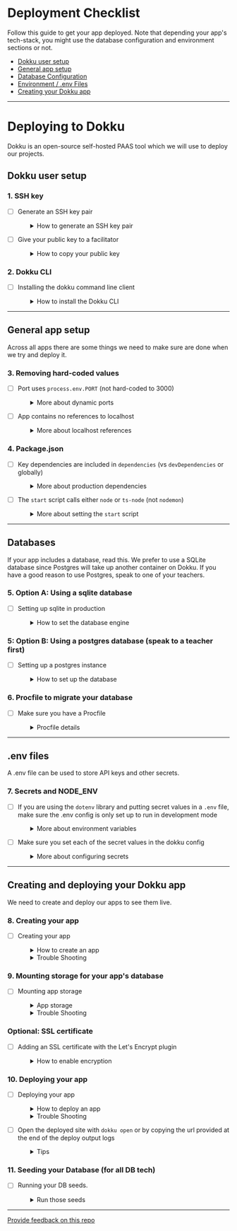 # Deployment Checklist

Follow this guide to get your app deployed.  Note that depending your app's tech-stack, you might use the database configuration and environment sections or not.

- [Dokku user setup](#dokku-user-setup)
- [General app setup](#general-app-setup)
- [Database Configuration](#databases)
- [Environment / .env Files](#env-files)
- [Creating your Dokku app](#creating-and-deploying-your-dokku-app)

---

# Deploying to Dokku

Dokku is an open-source self-hosted PAAS tool which we will use to deploy our projects.

## Dokku user setup
### 1. SSH key

- [ ] Generate an SSH key pair
  <details style="padding-left: 2em">
    <summary>How to generate an SSH key pair</summary>

    There's a good chance you have one of these, you can see a list of your public keys like this:

    ```sh
    ls ~/.ssh/*.pub
    ```

    If you don't see any, then you can create one. Don't forget to replace the email address with your real one.

    ```sh
    ssh-keygen -t ed25519 -C "your_email@example.com"
    ```

    Hit enter 3 times to accept all the defaults.

    Now you need to start your ssh-agent:

    ```sh
    eval "$(ssh-agent -s)"
    ```

    and add the key to your agent:

    ```sh
    ssh-add ~/.ssh/id_ed25519
    ```

    Now you'll want to go to https://github.com/settings/keys and add your public key.
  </details>

- [ ] Give your public key to a facilitator
  <details style="padding-left: 2em">
    <summary>How to copy your public key</summary>

    Run `code ~/.ssh/id_ed25519.pub` to open it and copy + paste it to your facilitator in a DM.

    Public keys are safe to share, but you should never need to send anyone your private key.

    We'll then add your key as a dokku user and you'll be able to start.

  </details>

### 2. Dokku CLI

- [ ] Installing the dokku command line client
  <details style="padding-left: 2em">
    <summary>How to install the Dokku CLI</summary>

    There's a dokku client that is part of the regular distribution so you can install it by cloning the dokku repo:

    ```sh
    git clone git@github.com:dokku/dokku.git ~/.dokku
    ```
      
    Add these lines to your `~/.zshrc` file:

    ```sh
    export DOKKU_HOST='devacademy.nz'
    alias dokku='bash $HOME/.dokku/contrib/dokku_client.sh'
    ```

    And then reload your `~/.zshrc` file:

    ```sh
    source ~/.zshrc
    ```
  </details>

---
## General app setup

Across all apps there are some things we need to make sure are done when we try and deploy it.

### 3. Removing hard-coded values

- [ ] Port uses `process.env.PORT` (not hard-coded to 3000)
  <details style="padding-left: 2em">
    <summary>More about dynamic ports</summary>
    
    Dokku will set a dynamic port when you deploy. If you are explicitly naming your port, dokku can't expose your app on their chosen port. To make this work locally and also when deployed, we listen on a dynamic port if available or else default to a local one:

  ```js
  const port = process.env.PORT || 3000
  ```

- [ ] App contains no references to localhost
  <details style="padding-left: 2em">
    <summary>More about localhost references</summary>

    Any references to 'localhost' within your app will break it, unless an alternative is provided. Best to avoid this unless absolutely necessary.
  </details>

### 4. Package.json

- [ ] Key dependencies are included in `dependencies` (vs `devDependencies` or globally)
  <details style="padding-left: 2em">
    <summary>More about production dependencies</summary>

    Ensure that all required packages are in the `dependencies` part of your `package.json`. Dokku will remove everything in `devDependencies` before it runs your app.

    If a package is working globally on your machine you may have forgotten to add it to your project explicitly with `npm install <package name>`, which means it will not be installed for the deployed version.

    </details>

- [ ] The `start` script calls either `node` or `ts-node` (not `nodemon`)
  <details style="padding-left: 2em">
    <summary>More about setting the <code>start</code> script</summary>
    
    Dokku will use the `start` script (`npm run start`) to run your application.

    > Reminder: If the `start` script in your package.json runs `ts-node`, make sure that `ts-node` appears once in the dependencies list ***and not*** in devDepedencies.
  </details>

---

## Databases

If your app includes a database, read this.  We prefer to use a SQLite database since Postgres will take up another container on Dokku.  If you have a good reason to use Postgres, speak to one of your teachers.

### 5. Option A: Using a sqlite database
- [ ] Setting up sqlite in production
  <details style="padding-left: 2em">
    <summary>How to set the database engine</summary>

    In your knexfile, you can configure the production to use a location in `/app/storage`.

    ```javascript
      production: {
        client: 'sqlite3',
        connection: {
          filename: '/app/storage/dev.sqlite3',
        },
        useNullAsDefault: true,
      },
    ```
  </details>

### 5: Option B: Using a postgres database (speak to a teacher first)
- [ ] Setting up a postgres instance
  <details style="padding-left: 2em">
    <summary>How to set up the database</summary>

    Because our site won't really function until the database is available, we're going to use the `apps:create` command to initialise an app, and we'll attach a new database instance to it before we deploy a version of the app from git.

    > Reminder: run these commands in the project's git repository

    ```sh
    # Create an empty application called, eg: "alexc-dreamfest"
    dokku apps:create my-name-my-app-name
    # Initialise a new postgres instance called "alexc-dreamfest-db"
    dokku postgres:create my-name-my-app-name-db
    # Attach the new database to the dreamfest app
    dokku postgres:link my-name-my-app-name-db my-name-my-app-name
    ```

    When we ran `dokku apps:create` it should have added a remote called `dokku` so
    to deploy we just:

    ```sh
    git push dokku
    ```

    If that remote wasn't created for whatever reason, we can do it manually:

    ```sh
    git remote add dokku dokku@devacademy.nz:my-app-name
    ```

  </details>

### 6. Procfile to migrate your database

- [ ] Make sure you have a Procfile
  <details style="padding-left: 2em">
    <summary>Procfile details</summary>

    To run your database migrations on Dokku, make sure you have a `Procfile` in the root of your project with these contents.

    #### Procfile
    ```Procfile
    web: npm run start
    release: npm run knex migrate:latest
    ```

  </details>

---
## .env files

A .env file can be used to store API keys and other secrets.
### 7. Secrets and NODE_ENV

- [ ] If you are using the `dotenv` library and putting secret values in a `.env` file, make sure the .env config is only set up to run in development mode
  <details style="padding-left: 2em">
    <summary>More about environment variables</summary>
    
    Your server `index.js` file should have a block of code that looks like this:

    ```js
    if(!process.env.NODE_ENV || process.env.NODE_ENV === 'development') {
      const envConfig = require('dotenv').config()
      if(envConfig.error) throw envConfig.error
    }
    ```
  </details>

- [ ] Make sure you set each of the secret values in the dokku config
  <details style="padding-left: 2em">
    <summary>More about configuring secrets</summary>
 
    ```sh
    dokku config:set JWT_SECRET="shhhhhhhhh s3cr3t"
    ```
  </details>

---
## Creating and deploying your Dokku app

We need to create and deploy our apps to see them live.

### 8. Creating your app
- [ ] Creating your app
  <details style="padding-left: 2em">
    <summary>How to create an app</summary>

    > Reminder: If you created an app during the optional Postgres database step, you can skip this step.

    In the git repo for your project run this command.  Use your corresponding app name, eg: "alexc-pupparazzi".

    Note that the name cannot include any underscores ('_').

    ```sh
    dokku apps:create my-name-my-app-name
    ```
    This will create an app on Dokku from your terminal, and automatically add it as a remote in your local repo

  </details>

  <details style="padding-left: 2em">
    <summary>Trouble Shooting</summary> 
  
    If Dokku responds with the error below:

    ```sh
    fatal: remote dokku already exists.
    !     Dokku remote not added! Do you already have a dokku remote?
    ```

    This is likely becuase you already created a dokku app from this repo.  Open your `.git/config` file and see if a remoted called "dokku" already exists.  Either remove it and try again, or run `dokku apps:report` to find out what the app is currently called.  If you need to create a new app name, remove the dokku remote from `.git/config`.

    ```sh
    # Open the git config file too find or delete the dokku remote
    code .git/config

    # 
    dokku apps:report
    ```

    If Dokku responds with the error below:

    ```sh
    dokku apps:create todo-full-stack                                                                             255 ↵
    -----> Dokku remote added at devacademy.nz called dokku
    -----> Application name is todo-full-stack
    Enter passphrase for key '/home/alexc/.ssh/id_ed25519':
    !     Name is already taken
    !     Failed to execute dokku command over ssh: exit code 0
    !     If there was no output from Dokku, ensure your configured SSH Key can connect to the remote server
    ```

    This is because the app name you used was already created by someone.  Make sure you use a unique app name, eg: 'alexc-pupparazzi'.


    If you make a mistake or wish to remove one of your Dokku apps for any reason, run the command below:

    ```sh
    # To delete one of your apps
    dokku apps:destroy app-name
    ```

    If your app was stopped for any reason, for example: the Dokku server was over-run with apps and a teacher stopped them all.  Then you may restart your app with the following commands:

    ```sh
    # List all apps to find your app name
    dokku apps:list

    # To start an app
    dokku ps:start app-name
    ```

  </details>

### 9. Mounting storage for your app's database
- [ ] Mounting app storage
  <details style="padding-left: 2em">
    <summary>App storage</summary>

    On heroku we had to use postgres in production, but with dokku it's easy to attach persistent storage to an application and we can use that persistent storage to hold our sqlite3 database.

    This means that we could use the same database engine in dev and production if we wanted.

    ```sh
    # Copy these lines separetly to run them one at a time
    # Use your own app name of course
    dokku storage:ensure-directory my-name-my-app-name-storage

    dokku storage:mount /var/lib/dokku/data/storage/my-name-my-app-name-storage:/app/storage
    ```

    Lastly, check the list of storage folders mounted for your the app.  There should be **only one item** in the list returned.

    ```sh
    dokku storage:list
    ```

  </details>

  <details style="padding-left: 2em">
    <summary>Trouble Shooting</summary>    

    If you see more than one storage item in that list, remove the redundant ones like this:

    ```sh
    dokku storage:unmount name-of-redundant-app-storage:/app/storage
    ```

  </details>

### Optional: SSL certificate

- [ ] Adding an SSL certificate with the Let's Encrypt plugin
  <details style="padding-left: 2em">
    <summary>How to enable encryption</summary>

    In the repo for your app, you can run dokku commands and dokku will automatically operate on that application.

    ```sh
    dokku letsencrypt:enable
    ```
  </details>

### 10. Deploying your app
- [ ] Deploying your app
  <details style="padding-left: 2em">
    <summary>How to deploy an app</summary>

    **NOTE**: Dokku only has a `main` branch. so if you're deploying a local branch _other than_ `main`, you must specify which branch you're deploying with:

    ```sh
    git push dokku local-branch-name:main
    ```
    
    (Usually when we use `git push origin main`, it's actually short for `git push origin main:main`)

  </details>

  <details style="padding-left: 2em">
    <summary>Trouble Shooting</summary>

    If Dokku responds with the error below:

    ```sh
    remote:  !     my-app currently has a deploy lock in place. Exiting...
    remote:  !     Run 'apps:unlock' to release the existing deploy lock
    To devacademy.nz:my-app
    ! [remote rejected] my-branch -> main (pre-receive hook declined)
    error: failed to push some refs to 'dokku@devacademy.nz:my-app'
    ```

    This is likely becuase a previous deployment did not complete.  Run the command it suggests to
    resolve the issue and try to push again:

    ```sh
    dokku apps:unlock
    ```

    If you see the error below after a while, someone else might have used the same app name and storage as you.  Or you might have mounted more than one storage point.
    
    Refer to the Mounting storage Trouble Shooting section to fix this.

    ```sh
    -----> Executing release task from Procfile: npm run knex migrate:latest
    remote:  !     Failed to create release execution container: Error response from daemon: Duplicate mount point: /app/storage
    remote:
    remote:  !     exit status 1
    To devacademy.nz:todo-full-stack
    ! [remote rejected] tian -> main (pre-receive hook declined)
    error: failed to push some refs to 'dokku@devacademy.nz:todo-full-stack'
    ```

  </details>

- [ ] Open the deployed site with `dokku open` or by copying the url provided at the end of the deploy output logs
  <details style="padding-left: 2em">
    <summary>Tips</summary>
    
    Make sure you copy the website url, not the git url, and paste it into your browser

    **If you see the application error page, or if your site has issues starting, type `dokku logs --tail` into your command line in order to debug what may have gone wrong.**
  </details>

### 11. Seeding your Database (for all DB tech)
- [ ] Running your DB seeds.
  <details style="padding-left: 2em">
    <summary>Run those seeds</summary>

    Your migrations will run as part of the release phase (in your Procfile) however you will need to run your seeds manually.

    You can use `run` to run commands in your app container.

    ```sh
    dokku run npm run knex seed:run
    ```

  </details>

---

[Provide feedback on this repo](https://docs.google.com/forms/d/e/1FAIpQLSfw4FGdWkLwMLlUaNQ8FtP2CTJdGDUv6Xoxrh19zIrJSkvT4Q/viewform?usp=pp_url&entry.1958421517=dokku-checklist)
